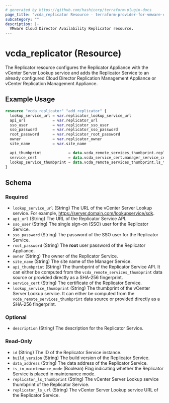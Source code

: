 ```yaml
---
# generated by https://github.com/hashicorp/terraform-plugin-docs
page_title: "vcda_replicator Resource - terraform-provider-for-vmware-cloud-director-availability"
subcategory: ""
description: |-
  VMware Cloud Director Availability Replicator resource.
---
```


# vcda_replicator (Resource)

The Replicator resource configures the Replicator Appliance with the vCenter Server Lookup service and adds the
Replicator Service
to an already configured Cloud Director Replication Management Appliance or vCenter Replication Management Appliance.

## Example Usage

```terraform
resource "vcda_replicator" "add_replicator" {
  lookup_service_url = var.replicator_lookup_service_url
  api_url            = var.replicator_url
  sso_user           = var.replicator_sso_user
  sso_password       = var.replicator_sso_password
  root_password      = var.replicator_root_password
  owner              = var.replicator_owner
  site_name          = var.site_name

  api_thumbprint            = data.vcda_remote_services_thumbprint.replicator_thumbprint.id
  service_cert              = data.vcda_service_cert.manager_service_cert.service_cert
  lookup_service_thumbprint = data.vcda_remote_services_thumbprint.ls_thumbprint.id
}
```

<!-- schema generated by tfplugindocs -->

## Schema

### Required

- `lookup_service_url` (String) The URL of the vCenter Server Lookup service. For
  example, https://server.domain.com/lookupservice/sdk.
- `api_url` (String) The URL of the Replicator Service API.
- `sso_user` (String) The single sign-on (SSO) user for the Replicator Service.
- `sso_password` (String) The password of the SSO user for the Replicator Service.
- `root_password` (String) The **root** user password of the Replicator Appliance.
- `owner` (String) The owner of the Replicator Service.
- `site_name` (String) The site name of the Manager Service.
- `api_thumbprint` (String) The thumbprint of the Replicator Service API. It can either be computed from
  the `vcda_remote_services_thumbprint` data source or provided directly as a SHA-256 fingerprint.
- `service_cert` (String) The certificate of the Replicator Service.
- `lookup_service_thumbprint` (String) The thumbprint of the vCenter Server Lookup service. It can either be computed
  from the `vcda_remote_services_thumbprint` data source or provided directly as a SHA-256 fingerprint.

### Optional

- `description` (String) The description for the Replicator Service.

### Read-Only

- `id` (String) The ID of the Replicator Service instance.
- `build_version` (String) The build version of the Replicator Service.
- `data_address` (String) The data address of the Replicator Service.
- `is_in_maintenance_mode` (Boolean) Flag indicating whether the Replicator Service is placed in maintenance mode.
- `replicator_ls_thumbprint` (String) The vCenter Server Lookup service thumbprint of the Replicator Service.
- `replicator_ls_url` (String) The vCenter Server Lookup service URL of the Replicator Service.
